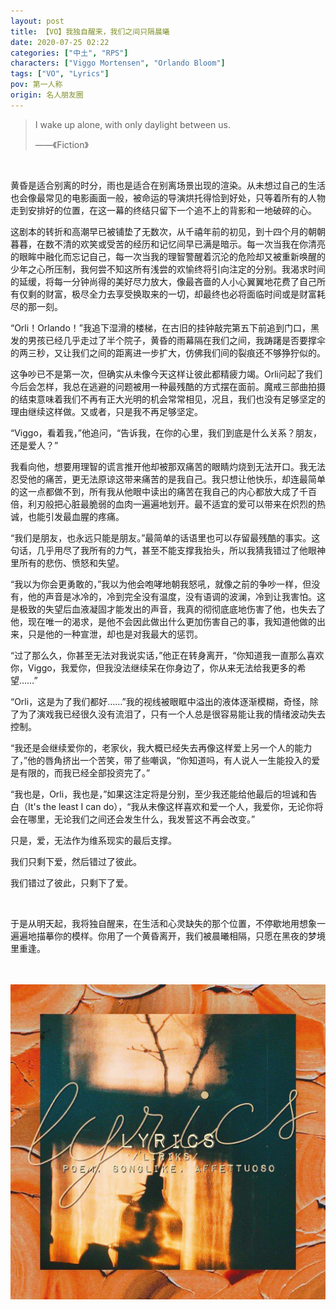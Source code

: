 ```yaml
---
layout: post
title: 【VO】我独自醒来，我们之间只隔晨曦
date: 2020-07-25 02:22
categories: ["中土", "RPS"]
characters: ["Viggo Mortensen", "Orlando Bloom"]
tags: ["VO", "Lyrics"]
pov: 第一人称
origin: 名人朋友圈
---
```


> I wake up alone, with only daylight between us.
>
> ——《Fiction》

<br>

黄昏是适合别离的时分，雨也是适合在别离场景出现的渲染。从未想过自己的生活也会像最常见的电影画面一般，被命运的导演烘托得恰到好处，只等着所有的人物走到安排好的位置，在这一幕的终结只留下一个追不上的背影和一地破碎的心。

这剧本的转折和高潮早已被铺垫了无数次，从千禧年前的初见，到十四个月的朝朝暮暮，在数不清的欢笑或受苦的经历和记忆间早已满是暗示。每一次当我在你清亮的眼眸中融化而忘记自己，每一次当我的理智警醒着沉沦的危险却又被重新唤醒的少年之心所压制，我何尝不知这所有浅尝的欢愉终将引向注定的分别。我渴求时间的延缓，将每一分钟尚得的美好尽力放大，像最吝啬的人小心翼翼地花费了自己所有仅剩的财富，极尽全力去享受换取来的一切，却最终也必将面临时间或是财富耗尽的那一刻。

“Orli！Orlando！”我追下湿滑的楼梯，在古旧的挂钟敲完第五下前追到门口，黑发的男孩已经几乎走过了半个院子，黄昏的雨幕隔在我们之间，我踌躇是否要撑伞的两三秒，又让我们之间的距离进一步扩大，仿佛我们间的裂痕还不够狰狞似的。

这争吵已不是第一次，但确实从未像今天这样让彼此都精疲力竭。Orli问起了我们今后会怎样，我总在逃避的问题被用一种最残酷的方式摆在面前。魔戒三部曲拍摄的结束意味着我们不再有正大光明的机会常常相见，况且，我们也没有足够坚定的理由继续这样做。又或者，只是我不再足够坚定。

“Viggo，看着我，”他追问，“告诉我，在你的心里，我们到底是什么关系？朋友，还是爱人？”

我看向他，想要用理智的谎言推开他却被那双痛苦的眼睛灼烧到无法开口。我无法忍受他的痛苦，更无法原谅这带来痛苦的是我自己。我只想让他快乐，却连最简单的这一点都做不到，所有我从他眼中读出的痛苦在我自己的内心都放大成了千百倍，利刃般把心脏最脆弱的血肉一遍遍地划开。最不适宜的爱可以带来在炽烈的热诚，也能引发最血腥的疼痛。

“我们是朋友，也永远只能是朋友。”最简单的话语里也可以存留最残酷的事实。这句话，几乎用尽了我所有的力气，甚至不能支撑我抬头，所以我猜我错过了他眼神里所有的悲伤、愤怒和失望。

“我以为你会更勇敢的，”我以为他会咆哮地朝我怒吼，就像之前的争吵一样，但没有，他的声音是冰冷的，冷到完全没有温度，没有语调的波澜，冷到让我害怕。这是极致的失望后血液凝固才能发出的声音，我真的彻彻底底地伤害了他，也失去了他，现在唯一的渴求，是他不会因此做出什么更加伤害自己的事，我知道他做的出来，只是他的一种宣泄，却也是对我最大的惩罚。

“过了那么久，你甚至无法对我说实话，”他正在转身离开，“你知道我一直那么喜欢你，Viggo，我爱你，但我没法继续呆在你身边了，你从来无法给我更多的希望……”

“Orli，这是为了我们都好……”我的视线被眼眶中溢出的液体逐渐模糊，奇怪，除了为了演戏我已经很久没有流泪了，只有一个人总是很容易能让我的情绪波动失去控制。

“我还是会继续爱你的，老家伙，我大概已经失去再像这样爱上另一个人的能力了，”他的唇角挤出一个苦笑，带了些嘲讽，“你知道吗，有人说人一生能投入的爱是有限的，而我已经全部投资完了。”

“我也是，Orli，我也是，”如果这注定将是分别，至少我还能给他最后的坦诚和告白（It's the least I can do），“我从未像这样喜欢和爱一个人，我爱你，无论你将会在哪里，无论我们之间还会发生什么，我发誓这不再会改变。”

只是，爱，无法作为维系现实的最后支撑。

我们只剩下爱，然后错过了彼此。

我们错过了彼此，只剩下了爱。

<br>

于是从明天起，我将独自醒来，在生活和心灵缺失的那个位置，不停歇地用想象一遍遍地描摹你的模样。你用了一个黄昏离开，我们被晨曦相隔，只愿在黑夜的梦境里重逢。

<br><br>
![](/assets/images/mrpyq/2020-07-25-Lyrics.jpg)